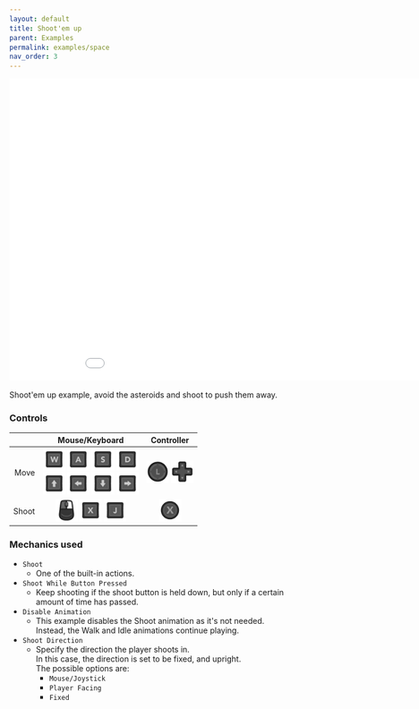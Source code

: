 ```yaml
--- 
layout: default
title: Shoot'em up
parent: Examples
permalink: examples/space
nav_order: 3
---
```


<iframe id="" src="Space-Build" name="" width="960" height="540" frameborder="0" marginheight="0" scrolling="no"></iframe>

Shoot'em up example, avoid the asteroids and shoot to push them away.

### Controls

|         | Mouse/Keyboard | Controller |
| ------: | :-------------:  | :----------: |
|  Move   | <img src="../assets/KeyPrompts/Keyboard/W.png" width="40"> <img src="../assets/KeyPrompts/Keyboard/A.png" width="40"> <img src="../assets/KeyPrompts/Keyboard/S.png" width="40"> <img src="../assets/KeyPrompts/Keyboard/D.png" width="40"> <br> <img src="../assets/KeyPrompts/Keyboard/Arrow_Up.png" width="40"> <img src="../assets/KeyPrompts/Keyboard/Arrow_Left.png" width="40"> <img src="../assets/KeyPrompts/Keyboard/Arrow_Down.png" width="40"> <img src="../assets/KeyPrompts/Keyboard/Arrow_Right.png" width="40">| <img src="../assets/KeyPrompts/Controller/LeftStick.png" width="40"> <img src="../assets/KeyPrompts/Controller/Dpad.png" width="40">|
| Shoot | <img src="../assets/KeyPrompts/Keyboard/Mouse_Right.png" width="40"> <img src="../assets/KeyPrompts/Keyboard/X.png" width="40"> <img src="../assets/KeyPrompts/Keyboard/J.png" width="40"> | <img src="../assets/KeyPrompts/Controller/X.png" width="40"> |


### Mechanics used
- `Shoot`
  - One of the built-in actions.
- `Shoot While Button Pressed`
  - Keep shooting if the shoot button is held down, but only if a certain amount of time has passed.
- `Disable Animation`
  - This example disables the Shoot animation as it's not needed.<br>
    Instead, the Walk and Idle animations continue playing. 
- `Shoot Direction`
  - Specify the direction the player shoots in.<br>
    In this case, the direction is set to be fixed, and upright.<br>
    The possible options are:
    - `Mouse/Joystick`
    - `Player Facing`
    - `Fixed`